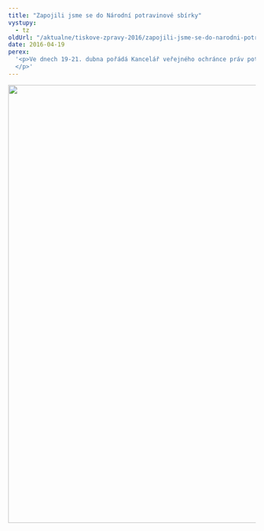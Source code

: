 ```yaml
---
title: "Zapojili jsme se do Národní potravinové sbírky"
vystupy:
  - tz
oldUrl: "/aktualne/tiskove-zpravy-2016/zapojili-jsme-se-do-narodni-potravinove-sbirky"
date: 2016-04-19
perex:
  '<p>Ve dnech 19-21. dubna pořádá Kancelář veřejného ochránce práv potravinovou sbírku. Zapojují se do ní všichni zaměstnanci a její výtěžek pomůže zlepšit životní podmínky lidem v nouzi, osamělým seniorům, rodinám s dětmi a dalším lidem v těžké sociální situaci. Nejen právní "ombudsmanskou" pomocí tak chceme přispět ke zlepšení života sociálně potřebných.
  </p>'
---
```


<!-- imported from the old website -->

<img src="/uploads-import/uploads/RTEmagicC_potravinova-sbirka.jpg.jpg" width="633" height="891" alt="" />
